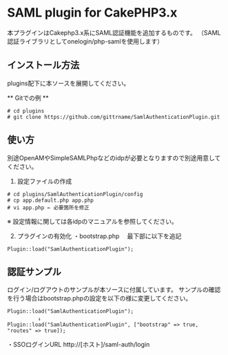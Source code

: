 # SAML plugin for CakePHP3.x

本プラグインはCakephp3.x系にSAML認証機能を追加するものです。
（SAML認証ライブラリとしてonelogin/php-samlを使用します）


## インストール方法
plugins配下に本ソースを展開してください。

** Gitでの例 **
```
# cd plugins
# git clone https://github.com/gittrname/SamlAuthenticationPlugin.git
```

## 使い方
別途OpenAMやSimpleSAMLPhpなどのidpが必要となりますので別途用意してください。

1. 設定ファイルの作成
```
# cd plugins/SamlAuthenticationPlugin/config
# cp app.default.php app.php
# vi app.php ← 必要箇所を修正
```
※ 設定情報に関しては各idpのマニュアルを参照してください。

2. プラグインの有効化
・bootstrap.php
　最下部に以下を追記
```
Plugin::load("SamlAuthenticationPlugin");
```


## 認証サンプル
ログイン/ログアウトのサンプルが本ソースに付属しています。
サンプルの確認を行う場合はbootstrap.phpの設定を以下の様に変更してください。
```
Plugin::load("SamlAuthenticationPlugin");
　　　　　　↓
Plugin::load("SamlAuthenticationPlugin", ["bootstrap" => true,  "routes" => true]);
```

・SSOログインURL
http://[ホスト]/saml-auth/login
